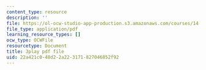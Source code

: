 ```yaml
---
content_type: resource
description: ''
file: https://ol-ocw-studio-app-production.s3.amazonaws.com/courses/14-01sc-principles-of-microeconomics-fall-2011/22a421c048d22a223171827046852f92_Q4iKuKAjzK0.pdf
file_type: application/pdf
learning_resource_types: []
ocw_type: OCWFile
resourcetype: Document
title: 3play pdf file
uid: 22a421c0-48d2-2a22-3171-827046852f92
---
```

